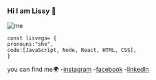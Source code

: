 ### Hi I am Lissy 👋
![me](https://user-images.githubusercontent.com/100641848/196298367-587f6cb2-004c-4f73-924d-988f8f30106e.jpg)
```
const lisvega= {
pronouns:"she",
code:[JavaScript, Node, React, HTML, CSS],
}
```

you can find me🌍
-[instagram](http://instagram.com/zlis8)
-[facebook](https://www.facebook.com/lissy.rivera.39/)
-[linkedln](http://linkedin.com/lissyrivera)

<!--
**lisvega/lisvega** is a ✨ _special_ ✨ repository because its `README.md` (this file) appears on your GitHub profile.

Here are some ideas to get you started:

- 🔭 I’m currently working on ...
- 🌱 I’m currently learning ...
- 👯 I’m looking to collaborate on ...
- 🤔 I’m looking for help with ...
- 💬 Ask me about ...
- 📫 How to reach me: ...
- 😄 Pronouns: ...
- ⚡ Fun fact: ...
-->
